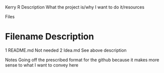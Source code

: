 Kerry R
Description
What the project is/why I want to do it/resources

Files
#	Filename	Description
1	README.md	Not needed
2	Idea.md	See above description

Notes
Going off the prescribed format for the github because it makes more sense to what I want to convey here
